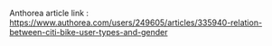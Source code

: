 
Anthorea article link : https://www.authorea.com/users/249605/articles/335940-relation-between-citi-bike-user-types-and-gender
